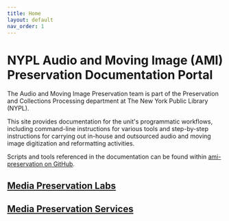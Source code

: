 ```yaml
---
title: Home
layout: default
nav_order: 1
---
```


# NYPL Audio and Moving Image (AMI) Preservation Documentation Portal
The Audio and Moving Image Preservation team is part of the Preservation and Collections Processing department at The New York Public Library (NYPL).

This site provides documentation for the unit's programmatic workflows, including command-line instructions for various tools and step-by-step instructions for carrying out in-house and outsourced audio and moving image digitization and reformatting activities.

Scripts and tools referenced in the documentation can be found within [ami-preservation on GitHub](https://github.com/NYPL/ami-preservation).

## [Media Preservation Labs](https://nypl.github.io/ami-preservation/pages/amiLabs/ami-labs.html)
## [Media Preservation Services](https://nypl.github.io/ami-preservation/pages/mps/mps-about.html)
